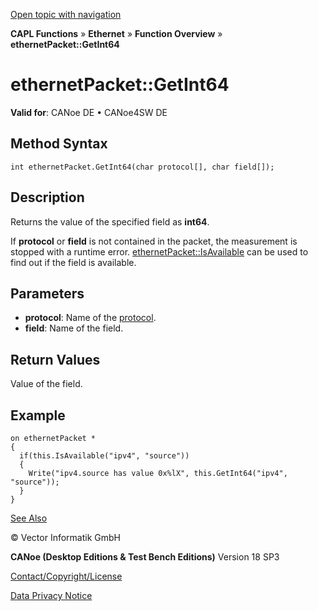 [Open topic with navigation](../../../../../CANoeDEFamily.htm#Topics/CAPLFunctions/IP/Methods/CAPLfunctionGetInt64.md)

**CAPL Functions** » **Ethernet** » **Function Overview** » **ethernetPacket::GetInt64**

# ethernetPacket::GetInt64

**Valid for**: CANoe DE • CANoe4SW DE

## Method Syntax

```plaintext
int ethernetPacket.GetInt64(char protocol[], char field[]);
```

## Description

Returns the value of the specified field as **int64**.

If **protocol** or **field** is not contained in the packet, the measurement is stopped with a runtime error. [ethernetPacket::IsAvailable](CAPLfunctionIsAvailable.md) can be used to find out if the field is available.

## Parameters

- **protocol**: Name of the [protocol](../../../CANoeCANalyzer/Ethernet/Protocols/Protocol.md).
- **field**: Name of the field.

## Return Values

Value of the field.

## Example

```plaintext
on ethernetPacket *
{
  if(this.IsAvailable("ipv4", "source"))
  {
    Write("ipv4.source has value 0x%lX", this.GetInt64("ipv4", "source"));
  }
}
```

[See Also](javascript:void(0);)

© Vector Informatik GmbH

**CANoe (Desktop Editions & Test Bench Editions)** Version 18 SP3

[Contact/Copyright/License](../../../Shared/ContactCopyrightLicense.md)

[Data Privacy Notice](https://www.vector.com/int/en/company/get-info/privacy-policy/)